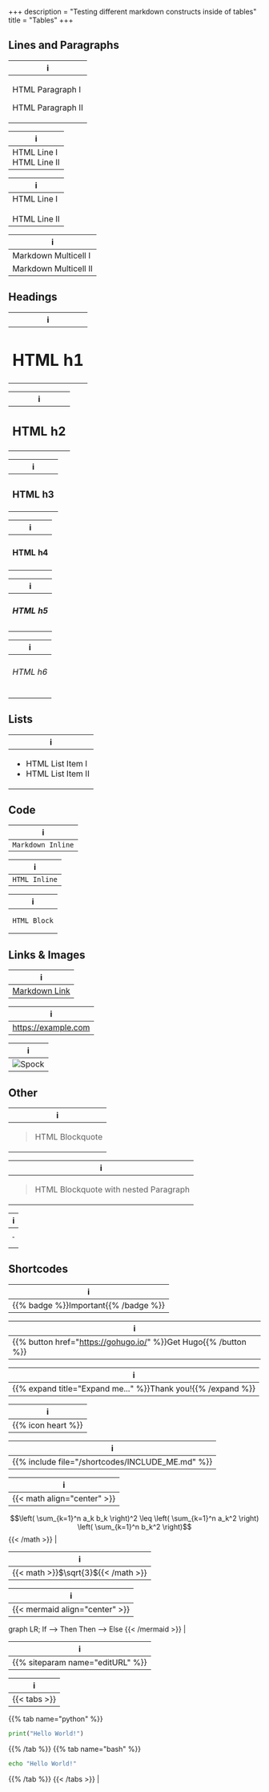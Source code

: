 +++
description = "Testing different markdown constructs inside of tables"
title = "Tables"
+++

## Lines and Paragraphs

| i |
|---|
| <p>HTML Paragraph I</p><p>HTML Paragraph II</p> |

| i |
|---|
| HTML Line I<br>HTML Line II |

| i |
|---|
| HTML Line I<br><br>HTML Line II |

| i |
|---|
| Markdown Multicell I |
| Markdown Multicell II |

## Headings

| i |
|---|
| <h1>HTML h1</h1> |

| i |
|---|
| <h2>HTML h2</h2> |

| i |
|---|
| <h3>HTML h3</h3> |

| i |
|---|
| <h4>HTML h4</h4> |

| i |
|---|
| <h5>HTML h5</h5> |

| i |
|---|
| <h6>HTML h6</h6> |

## Lists

| i |
|---|
| <ul><li>HTML List Item I</li><li>HTML List Item II</li></ul> |

## Code

| i |
|---|
| `Markdown Inline` |

| i |
|---|
| <code>HTML Inline</code> |

| i |
|---|
| <pre><code>HTML Block</code></pre> |

## Links & Images

| i |
|---|
| [Markdown Link](https://example.com) |

| i |
|---|
| https://example.com |

| i |
|---|
| ![Spock](https://octodex.github.com/images/spocktocat.png?classes=shadow&width=24px) |

## Other

| i |
|---|
| <blockquote>HTML Blockquote</blockquote> |

| i |
|---|
| <blockquote><p>HTML Blockquote with nested Paragraph</p></blockquote> |

| i |
|---|
| <hr> |

## Shortcodes

| i |
|---|
| {{% badge %}}Important{{% /badge %}} |

| i |
|---|
| {{% button href="https://gohugo.io/" %}}Get Hugo{{% /button %}} |

| i |
|---|
| {{% expand title="Expand me..." %}}Thank you!{{% /expand %}} |

| i |
|---|
| {{% icon heart %}} |

| i |
|---|
| {{% include file="/shortcodes/INCLUDE_ME.md" %}} |

| i |
|---|
| {{< math align="center" >}}
$$\left( \sum_{k=1}^n a_k b_k \right)^2 \leq \left( \sum_{k=1}^n a_k^2 \right) \left( \sum_{k=1}^n b_k^2 \right)$$
{{< /math >}} |

| i |
|---|
| {{< math >}}$\sqrt{3}${{< /math >}} |

| i |
|---|
| {{< mermaid align="center" >}}
graph LR;
    If --> Then
    Then --> Else
{{< /mermaid >}} |

| i |
|---|
| {{% siteparam name="editURL" %}} |


| i |
|---|
| {{< tabs >}}
{{% tab name="python" %}}
```python
print("Hello World!")
```
{{% /tab %}}
{{% tab name="bash" %}}
```bash
echo "Hello World!"
```
{{% /tab %}}
{{< /tabs >}} |
